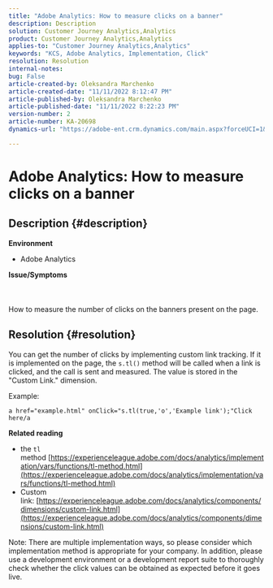 ```yaml
---
title: "Adobe Analytics: How to measure clicks on a banner"
description: Description
solution: Customer Journey Analytics,Analytics
product: Customer Journey Analytics,Analytics
applies-to: "Customer Journey Analytics,Analytics"
keywords: "KCS, Adobe Analytics, Implementation, Click"
resolution: Resolution
internal-notes: 
bug: False
article-created-by: Oleksandra Marchenko
article-created-date: "11/11/2022 8:12:47 PM"
article-published-by: Oleksandra Marchenko
article-published-date: "11/11/2022 8:22:23 PM"
version-number: 2
article-number: KA-20698
dynamics-url: "https://adobe-ent.crm.dynamics.com/main.aspx?forceUCI=1&pagetype=entityrecord&etn=knowledgearticle&id=d97cb833-fd61-ed11-9561-6045bd006b25"

---
```

# Adobe Analytics: How to measure clicks on a banner

## Description {#description}

<b>Environment</b>
- Adobe Analytics

<b>Issue/Symptoms </b><br><br> <br><br>How to measure the number of clicks on the banners present on the page.

## Resolution {#resolution}


You can get the number of clicks by implementing custom link tracking. If it is implemented on the page, the `s.tl()` method will be called when a link is clicked, and the call is sent and measured. The value is stored in the "Custom Link." dimension.

Example:


```
a href="example.html" onClick="s.tl(true,'o','Example link');"Click here/a
```


<b>Related reading</b>

- the `tl` method [https://experienceleague.adobe.com/docs/analytics/implementation/vars/functions/tl-method.html](https://experienceleague.adobe.com/docs/analytics/implementation/vars/functions/tl-method.html)
- Custom link: [https://experienceleague.adobe.com/docs/analytics/components/dimensions/custom-link.html](https://experienceleague.adobe.com/docs/analytics/components/dimensions/custom-link.html)


Note: There are multiple implementation ways, so please consider which implementation method is appropriate for your company. In addition, please use a development environment or a development report suite to thoroughly check whether the click values can be obtained as expected before it goes live.
